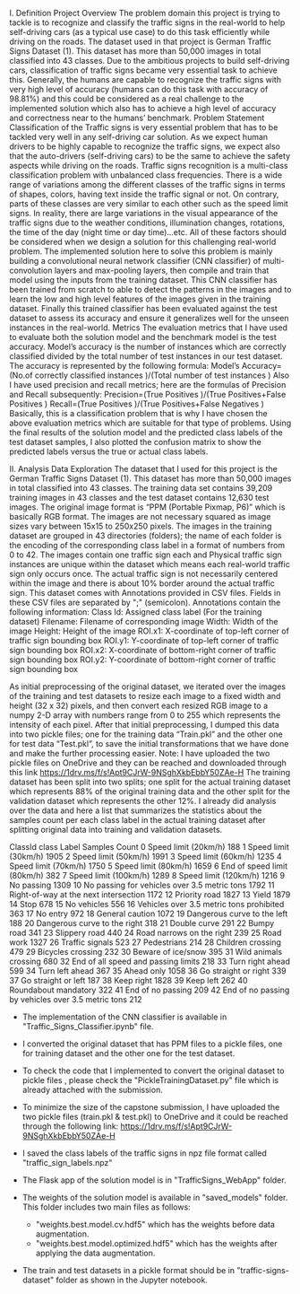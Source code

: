I. Definition
Project Overview
The problem domain this project is trying to tackle is to recognize and classify the traffic signs in the real-world to help self-driving cars (as a typical use case) to do this task efficiently while driving on the roads. The dataset used in that project is German Traffic Signs Dataset (1). This dataset has more than 50,000 images in total classified into 43 classes. Due to the ambitious projects to build self-driving cars, classification of traffic signs became very essential task to achieve this.
Generally, the humans are capable to recognize the traffic signs with very high level of accuracy (humans can do this task with accuracy of 98.81%) and this could be considered as a real challenge to the implemented solution which also has to achieve a high level of accuracy and correctness near to the humans’ benchmark. 
Problem Statement
Classification of the Traffic signs is very essential problem that has to be tackled very well in any self-driving car solution. As we expect human drivers to be highly capable to recognize the traffic signs, we expect also that the auto-drivers (self-driving cars) to be the same to achieve the safety aspects while driving on the roads. Traffic signs recognition is a multi-class classification problem with unbalanced class frequencies. There is a wide range of variations among the different classes of the traffic signs in terms of shapes, colors, having text inside the traffic signal or not. On contrary, parts of these classes are very similar to each other such as the speed limit signs.
In reality, there are large variations in the visual appearance of the traffic signs due to the weather conditions, illumination changes, rotations, the time of the day (night time or day time)…etc. All of these factors should be considered when we design a solution for this challenging real-world problem.
The implemented solution here to solve this problem is mainly building a convolutional neural network classifier (CNN classifier) of multi-convolution layers and max-pooling layers, then compile and train that model using the inputs from the training dataset. This CNN classifier has been trained from scratch to able to detect the patterns in the images and to learn the low and high level features of the images given in the training dataset. Finally this trained classifier has been evaluated against the test dataset to assess its accuracy and ensure it generalizes well for the unseen instances in the real-world.
Metrics
The evaluation metrics that I have used to evaluate both the solution model and the benchmark model is the test accuracy. Model’s accuracy is the number of instances which are correctly classified divided by the total number of test instances in our test dataset. The accuracy is represented by the following formula:
Model’s Accuracy=(No.of correctly classified instances   )/(Total number of test instances )
Also I have used precision and recall metrics; here are the formulas of Precision and Recall subsequently:
Precision=(True Positives   )/(True Positives+False Positives )
Recall=(True Positives   )/(True Positives+False Negatives )
Basically, this is a classification problem that is why I have chosen the above evaluation metrics which are suitable for that type of problems.
Using the final results of the solution model and the predicted class labels of the test dataset samples, I also plotted the confusion matrix to show the predicted labels versus the true or actual class labels. 

II. Analysis
Data Exploration
The dataset that I used for this project is the German Traffic Signs Dataset (1). This dataset has more than 50,000 images in total classified into 43 classes. The training data set contains 39,209 training images in 43 classes and the test dataset contains 12,630 test images. The original image format is “PPM (Portable Pixmap, P6)” which is basically RGB format. The images are not necessary squared as image sizes vary between 15x15 to 250x250 pixels. The images in the training dataset are grouped in 43 directories (folders); the name of each folder is the encoding of the corresponding class label in a format of numbers from 0 to 42.
The images contain one traffic sign each and Physical traffic sign instances are unique within the dataset which means each real-world traffic sign only occurs once. The actual traffic sign is not necessarily centered within the image and there is about 10% border around the actual traffic sign. This dataset comes with Annotations provided in CSV files. Fields in these CSV files are separated by ";"   (semicolon). Annotations contain the following information:
	Class Id: Assigned class label (For the training dataset)
	Filename: Filename of corresponding image
	Width: Width of the image
	Height: Height of the image
	ROI.x1: X-coordinate of top-left corner of traffic sign bounding box
	ROI.y1: Y-coordinate of top-left corner of traffic sign bounding box
	ROI.x2: X-coordinate of bottom-right corner of traffic sign bounding box
	ROI.y2: Y-coordinate of bottom-right corner of traffic sign bounding box

As initial preprocessing of the original dataset, we iterated over the images of the training and test datasets to resize each image to a fixed width and height (32 x 32) pixels, and then convert each resized RGB image to a numpy 2-D array with numbers range from 0 to 255 which represents the intensity of each pixel. After that initial preprocessing, I dumped this data into two pickle files; one for the training data “Train.pkl” and the other one for test data “Test.pkl”, to save the initial transformations that we have done and make the further processing easier. 
Note: I have uploaded the two pickle files on OneDrive and they can be reached and downloaded through this link https://1drv.ms/f/s!Apt9CJrW-9NSghXkbEbbY50ZAe-H
The training dataset has been split into two splits; one split for the actual training dataset which represents 88% of the original training data and the other split for the validation dataset which represents the other 12%.
I already did analysis over the data and here a list that summarizes the statistics about the samples count per each class label in the actual training dataset after splitting original data into training and validation datasets.

ClassId  class Label                                   Samples Count
0        Speed limit (20km/h)                           	188
1        Speed limit (30km/h)                           	1905
2        Speed limit (50km/h)                           	1991
3        Speed limit (60km/h)                           	1235
4        Speed limit (70km/h)                           	1750
5        Speed limit (80km/h)                                1659
6        End of speed limit (80km/h)                         382
7        Speed limit (100km/h)                               1289
8        Speed limit (120km/h)                               1216
9        No passing                                          1309
10       No passing for vehicles over 3.5 metric tons        1792
11       Right-of-way at the next intersection               1172
12       Priority road                                       1827
13       Yield                                               1879
14       Stop                                                678
15       No vehicles                                         556
16       Vehicles over 3.5 metric tons prohibited            363
17       No entry                                            972
18       General caution                                     1072
19       Dangerous curve to the left                         188
20       Dangerous curve to the right                        318
21       Double curve                                        291
22       Bumpy road                                          341
23       Slippery road                                       440
24       Road narrows on the right                           239
25       Road work                                           1327
26       Traffic signals                                     523
27       Pedestrians                                         214
28       Children crossing                                   479
29       Bicycles crossing                                   232
30       Beware of ice/snow                                  395
31       Wild animals crossing                               680
32       End of all speed and passing limits                 218
33       Turn right ahead                                    599
34       Turn left ahead                                     367
35       Ahead only                                          1058
36       Go straight or right                                339
37       Go straight or left                                 187
38       Keep right                                          1828
39       Keep left                                           262
40       Roundabout mandatory                                322
41       End of no passing                                   209
42       End of no passing by vehicles over 3.5 metric tons  212



- The implementation of the CNN classifier is available in "Traffic_Signs_Classifier.ipynb" file.
 
- I converted the original dataset that has PPM files to a pickle files, one for training dataset and the other one for the test dataset. 

 - To check the code that I implemented to convert the original dataset to pickle files , please check the "PickleTrainingDataset.py" file which is already attached with the submission.

 - To minimize the size of the capstone submission, I have uploaded the two pickle files (train.pkl & test.pkl) to OneDrive and it could be reached through the following link: https://1drv.ms/f/s!Apt9CJrW-9NSghXkbEbbY50ZAe-H

- I saved the class labels of the traffic signs in npz file format called "traffic_sign_labels.npz"

- The Flask app of the solution model is in "TrafficSigns_WebApp" folder.

- The weights of the solution model is available in "saved_models" folder. This folder includes two main files as follows:
	- "weights.best.model.cv.hdf5" which has the weights before data augmentation.
	- "weights.best.model.optimized.hdf5" which has the weights after applying the data augmentation.


- The train and test datasets in a pickle format should be in "traffic-signs-dataset" folder as shown in the Jupyter notebook.



